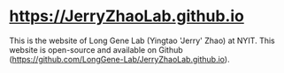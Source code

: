 # https://JerryZhaoLab.github.io
This is the website of Long Gene Lab (Yingtao 'Jerry' Zhao) at NYIT. This website is open-source and available on Github (https://github.com/LongGene-Lab/JerryZhaoLab.github.io).
